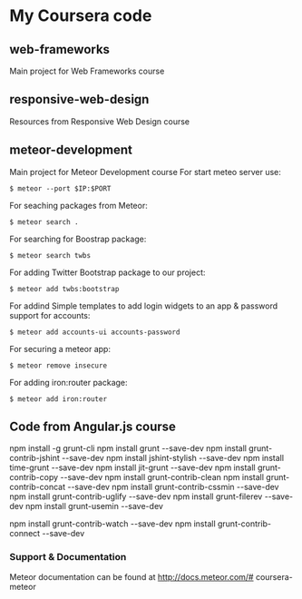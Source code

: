 # My Coursera code

## web-frameworks
Main project for Web Frameworks course


## responsive-web-design
Resources from Responsive Web Design course


## meteor-development
Main project for Meteor Development course
For start meteo server use: 

    $ meteor --port $IP:$PORT

For seaching packages from Meteor:

    $ meteor search .
    
For searching for Boostrap package:

    $ meteor search twbs
    
For adding Twitter Bootstrap package to our project:

    $ meteor add twbs:bootstrap
    
For addind Simple templates to add login widgets to an app & password support for accounts:

    $ meteor add accounts-ui accounts-password
    
For securing a meteor app:

    $ meteor remove insecure
    
For adding iron:router package:

    $ meteor add iron:router
    



## Code from Angular.js course
npm install -g grunt-cli
npm install grunt --save-dev
npm install grunt-contrib-jshint --save-dev
npm install jshint-stylish --save-dev
npm install time-grunt --save-dev
npm install jit-grunt --save-dev
npm install grunt-contrib-copy --save-dev 
npm install grunt-contrib-clean
npm install grunt-contrib-concat --save-dev
npm install grunt-contrib-cssmin --save-dev
npm install grunt-contrib-uglify --save-dev
npm install grunt-filerev --save-dev
npm install grunt-usemin --save-dev

npm install grunt-contrib-watch --save-dev
npm install grunt-contrib-connect --save-dev

### Support & Documentation

Meteor documentation can be found at http://docs.meteor.com/# coursera-meteor